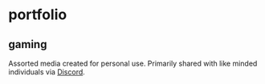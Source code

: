 # portfolio

## gaming

Assorted media created for personal use. Primarily shared with like minded individuals via [Discord](https://discordapp.com/).
